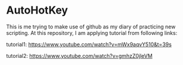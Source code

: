 # AutoHotKey
This is me trying to make use of github as my diary of practicing new scripting. At this repository, I am applying tutorial from following links:

tutorial1: https://www.youtube.com/watch?v=mWx9aqvY510&t=39s

tutorial2: https://www.youtube.com/watch?v=gmhzZ0jleVM

